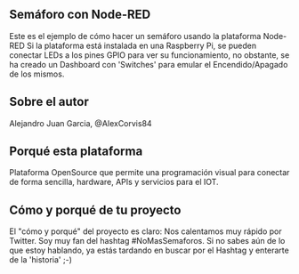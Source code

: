 ## Semáforo con Node-RED
Este es el ejemplo de cómo hacer un semáforo usando la plataforma Node-RED
Si la plataforma está instalada en una Raspberry Pi, se pueden conectar LEDs a los pines GPIO para ver su funcionamiento, no obstante, se ha creado un Dashboard con 'Switches' para emular el Encendido/Apagado de los mismos.

## Sobre el autor
Alejandro Juan Garcia, @AlexCorvis84

## Porqué esta plataforma
Plataforma OpenSource que permite una programación visual para conectar de forma sencilla, hardware, APIs y servicios para el IOT.

## Cómo y porqué de tu proyecto
El "cómo y porqué" del proyecto es claro: Nos calentamos muy rápido por Twitter.
Soy muy fan del hashtag #NoMasSemaforos. Si no sabes aún de lo que estoy hablando, ya estás tardando en buscar por el Hashtag y enterarte de la 'historia' ;-)
